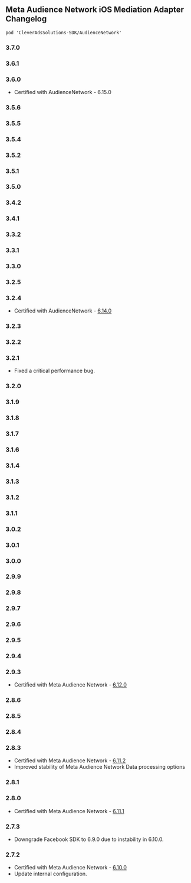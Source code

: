 ## Meta Audience Network iOS Mediation Adapter Changelog
`pod 'CleverAdsSolutions-SDK/AudienceNetwork'`

### 3.7.0

### 3.6.1

### 3.6.0
- Certified with AudienceNetwork - 6.15.0

### 3.5.6

### 3.5.5

### 3.5.4

### 3.5.2

### 3.5.1

### 3.5.0

### 3.4.2

### 3.4.1

### 3.3.2

### 3.3.1

### 3.3.0

### 3.2.5

### 3.2.4
- Certified with AudienceNetwork - [6.14.0](https://developers.facebook.com/docs/audience-network/setting-up/platform-setup/ios/changelog)

### 3.2.3

### 3.2.2

### 3.2.1
- Fixed a critical performance bug.

### 3.2.0

### 3.1.9

### 3.1.8

### 3.1.7

### 3.1.6

### 3.1.4

### 3.1.3

### 3.1.2

### 3.1.1

### 3.0.2

### 3.0.1

### 3.0.0

### 2.9.9

### 2.9.8

### 2.9.7

### 2.9.6

### 2.9.5

### 2.9.4

### 2.9.3
- Certified with Meta Audience Network - [6.12.0](https://developers.facebook.com/docs/audience-network/setting-up/platform-setup/ios/changelog)

### 2.8.6

### 2.8.5

### 2.8.4

### 2.8.3
- Certified with Meta Audience Network - [6.11.2](https://developers.facebook.com/docs/audience-network/setting-up/platform-setup/ios/changelog)
- Improved stability of Meta Audience Network Data processing options

### 2.8.1

### 2.8.0
- Certified with Meta Audience Network - [6.11.1](https://developers.facebook.com/docs/audience-network/setting-up/platform-setup/ios/changelog)

### 2.7.3
- Downgrade Facebook SDK to 6.9.0 due to instability in 6.10.0.

### 2.7.2
- Certified with Meta Audience Network - [6.10.0](https://developers.facebook.com/docs/audience-network/setting-up/platform-setup/ios/changelog)
- Update internal configuration.